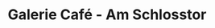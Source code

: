 ---
title: "Galerie Café - Am Schlosstor"
url: /bueckeburg/galerie-cafe-am-schlosstor/
shop: Kleidung
---
